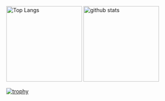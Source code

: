 <p align="left"> 
  <img alt="Top Langs" height="200px" src="https://github-readme-stats.vercel.app/api/top-langs/?username=rainierrr&layout=compact&count_private=true&show_icons=true&langs_count=10&exclude_repo=WebGL,kuwahara-reserch-project,pandora,ball_rolling_game,portfolio,micon" />
  <img alt="github stats" height="200px" src="https://github-readme-stats.vercel.app/api?username=rainierrr&count_private=true&show_icons=true&show_icons=true" />
</p>

[![trophy](https://github-profile-trophy.vercel.app/?username=rainierrr&column=10
)](https://github.com/ryo-ma/github-profile-trophy)

